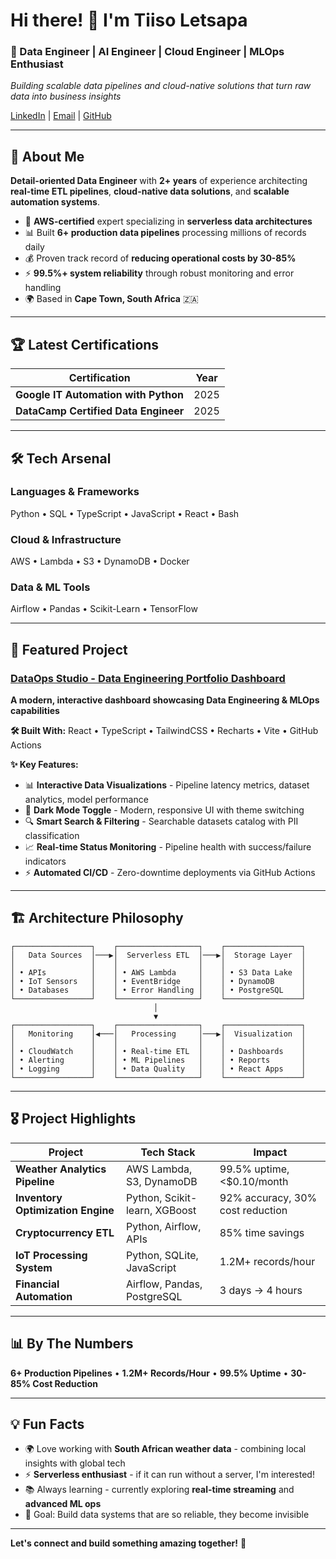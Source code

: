 # Hi there! 👋 I'm Tiiso Letsapa

### 🚀 Data Engineer | AI Engineer | Cloud Engineer | MLOps Enthusiast

*Building scalable data pipelines and cloud-native solutions that turn raw data into business insights*

[LinkedIn](www.linkedin.com/in/tiiso-letsapa-664990209) | [Email](Letsapamyron07@gmail.com) | [GitHub](github.com/Letsapatiiso07)

---

## 🎯 About Me

**Detail-oriented Data Engineer** with **2+ years** of experience architecting **real-time ETL pipelines**, **cloud-native data solutions**, and **scalable automation systems**. 

- 🔧 **AWS-certified** expert specializing in **serverless data architectures**
- 📊 Built **6+ production data pipelines** processing millions of records daily
- 💰 Proven track record of **reducing operational costs by 30-85%**
- ⚡ **99.5%+ system reliability** through robust monitoring and error handling
- 🌍 Based in **Cape Town, South Africa** 🇿🇦

---

## 🏆 Latest Certifications

| Certification | Year |
|---------------|------|
| **Google IT Automation with Python** | 2025 |
| **DataCamp Certified Data Engineer** | 2025 |

---

## 🛠️ Tech Arsenal

### **Languages & Frameworks**
Python • SQL • TypeScript • JavaScript • React • Bash

### **Cloud & Infrastructure**
AWS • Lambda • S3 • DynamoDB • Docker

### **Data & ML Tools**
Airflow • Pandas • Scikit-Learn • TensorFlow

---

## 🚀 Featured Project

### [DataOps Studio - Data Engineering Portfolio Dashboard](https://letsapatiiso07.github/dataops-studio)

**A modern, interactive dashboard showcasing Data Engineering & MLOps capabilities**

**🛠️ Built With:** React • TypeScript • TailwindCSS • Recharts • Vite • GitHub Actions

**✨ Key Features:**
- 📊 **Interactive Data Visualizations** - Pipeline latency metrics, dataset analytics, model performance
- 🌙 **Dark Mode Toggle** - Modern, responsive UI with theme switching
- 🔍 **Smart Search & Filtering** - Searchable datasets catalog with PII classification
- 📈 **Real-time Status Monitoring** - Pipeline health with success/failure indicators
- ⚡ **Automated CI/CD** - Zero-downtime deployments via GitHub Actions

---

## 🏗️ Architecture Philosophy

```
┌─────────────────┐    ┌──────────────────┐    ┌─────────────────┐
│   Data Sources  │───▶│  Serverless ETL  │───▶│  Storage Layer  │
│                 │    │                  │    │                 │
│ • APIs          │    │ • AWS Lambda     │    │ • S3 Data Lake  │
│ • IoT Sensors   │    │ • EventBridge    │    │ • DynamoDB      │
│ • Databases     │    │ • Error Handling │    │ • PostgreSQL    │
└─────────────────┘    └──────────────────┘    └─────────────────┘
                                │
                                ▼
┌─────────────────┐    ┌──────────────────┐    ┌─────────────────┐
│   Monitoring    │◀───│   Processing     │───▶│  Visualization  │
│                 │    │                  │    │                 │
│ • CloudWatch    │    │ • Real-time ETL  │    │ • Dashboards    │
│ • Alerting      │    │ • ML Pipelines   │    │ • Reports       │
│ • Logging       │    │ • Data Quality   │    │ • React Apps    │
└─────────────────┘    └──────────────────┘    └─────────────────┘
```

---

## 🎖️ Project Highlights

| Project | Tech Stack | Impact |
|---------|------------|---------|
| **Weather Analytics Pipeline** | AWS Lambda, S3, DynamoDB | 99.5% uptime, <$0.10/month |
| **Inventory Optimization Engine** | Python, Scikit-learn, XGBoost | 92% accuracy, 30% cost reduction |
| **Cryptocurrency ETL** | Python, Airflow, APIs | 85% time savings |
| **IoT Processing System** | Python, SQLite, JavaScript | 1.2M+ records/hour |
| **Financial Automation** | Airflow, Pandas, PostgreSQL | 3 days → 4 hours |

---

## 📊 By The Numbers

**6+ Production Pipelines** • **1.2M+ Records/Hour** • **99.5% Uptime** • **30-85% Cost Reduction**

---

## 💡 Fun Facts

- 🌍 Love working with **South African weather data** - combining local insights with global tech
- ⚡ **Serverless enthusiast** - if it can run without a server, I'm interested!
- 📚 Always learning - currently exploring **real-time streaming** and **advanced ML ops**
- 🎯 Goal: Build data systems that are so reliable, they become invisible

---

**Let's connect and build something amazing together!** 🚀





